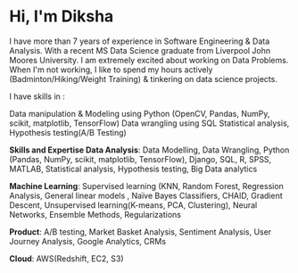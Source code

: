 # Hi, I'm Diksha


I have more than 7 years of experience in Software Engineering & Data Analysis. With a recent MS Data Science graduate from Liverpool John Moores University. I am extremely excited about working on Data Problems. When I'm not working, I like to spend my hours actively (Badminton/Hiking/Weight Training) & tinkering on data science projects. 

I have skills in :

Data manipulation & Modeling using Python (OpenCV, Pandas, NumPy, scikit, matplotlib, TensorFlow)
Data wrangling using SQL
Statistical analysis, Hypothesis testing(A/B Testing)

**Skills and Expertise Data Analysis**: Data Modelling, Data Wrangling, Python (Pandas, NumPy, scikit, matplotlib, TensorFlow), Django, SQL, R, SPSS, MATLAB, Statistical analysis, Hypothesis testing, Big Data analytics

**Machine Learning**: Supervised learning (KNN, Random Forest, Regression Analysis, General linear models , Naïve Bayes Classifiers, CHAID, Gradient Descent, Unsupervised learning(K-means, PCA, Clustering), Neural Networks, Ensemble Methods, Regularizations

**Product**: A/B testing, Market Basket Analysis, Sentiment Analysis, User Journey Analysis, Google Analytics, CRMs

**Cloud**: AWS(Redshift, EC2, S3)

